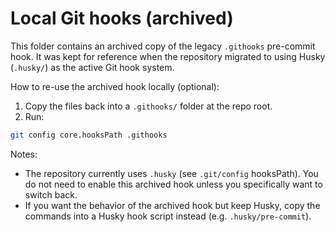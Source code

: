 Local Git hooks (archived)
=========================

This folder contains an archived copy of the legacy `.githooks` pre-commit hook. It was
kept for reference when the repository migrated to using Husky (`.husky/`) as the
active Git hook system.

How to re-use the archived hook locally (optional):

1. Copy the files back into a `.githooks/` folder at the repo root.
2. Run:

```sh
git config core.hooksPath .githooks
```

Notes:
- The repository currently uses `.husky` (see `.git/config` hooksPath). You do not need
  to enable this archived hook unless you specifically want to switch back.
- If you want the behavior of the archived hook but keep Husky, copy the commands into
  a Husky hook script instead (e.g. `.husky/pre-commit`).
